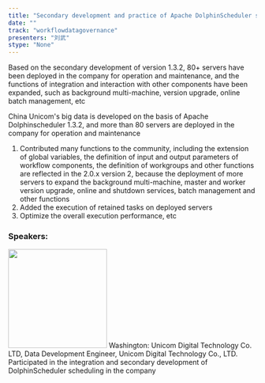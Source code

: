 ```yaml
---
title: "Secondary development and practice of Apache DolphinScheduler scheduling in Unicom big data"
date: "" 
track: "workflowdatagovernance"
presenters: "刘武"
stype: "None"
---
```

Based on the secondary development of version 1.3.2, 80+ servers have been deployed in the company for operation and maintenance, and the functions of integration and interaction with other components have been expanded, such as background multi-machine, version upgrade, online batch management, etc

China Unicom's big data is developed on the basis of Apache Dolphinscheduler 1.3.2, and more than 80 servers are deployed in the company for operation and maintenance
1. Contributed many functions to the community, including the extension of global variables, the definition of input and output parameters of workflow components, the definition of workgroups and other functions are reflected in the 2.0.x version
2, because the deployment of more servers to expand the background multi-machine, master and worker version upgrade, online and shutdown services, batch management and other functions
3. Added the execution of retained tasks on deployed servers
4. Optimize the overall execution performance, etc
 ### Speakers: 
 <img src="images/speaker/1090.png" width="200" />
 Washington: Unicom Digital Technology Co. LTD, Data Development Engineer, Unicom Digital Technology Co., LTD. Participated in the integration and secondary development of DolphinScheduler scheduling in the company
 